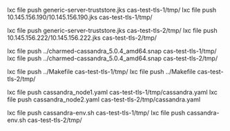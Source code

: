 lxc file push generic-server-truststore.jks cas-test-tls-1/tmp/
lxc file push 10.145.156.190/10.145.156.190.jks cas-test-tls-1/tmp/

lxc file push generic-server-truststore.jks cas-test-tls-2/tmp/
lxc file push 10.145.156.222/10.145.156.222.jks cas-test-tls-2/tmp/

lxc file push ../charmed-cassandra_5.0.4_amd64.snap cas-test-tls-1/tmp/
lxc file push ../charmed-cassandra_5.0.4_amd64.snap cas-test-tls-2/tmp/

lxc file push ../Makefile cas-test-tls-1/tmp/
lxc file push ../Makefile cas-test-tls-2/tmp/

lxc file push cassandra_node1.yaml cas-test-tls-1/tmp/cassandra.yaml
lxc file push cassandra_node2.yaml cas-test-tls-2/tmp/cassandra.yaml

lxc file push cassandra-env.sh cas-test-tls-1/tmp/
lxc file push cassandra-env.sh cas-test-tls-2/tmp/
